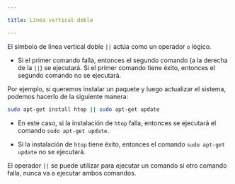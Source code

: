 ```yaml
---

title: Línea vertical doble

---
```


El símbolo de línea vertical doble `||` actúa como un operador `o` lógico.

- Si el primer comando falla, entonces el segundo comando (a la derecha de la `||`) se ejecutará. Si el primer comando tiene éxito, entonces el segundo comando no se ejecutará.

Por ejemplo, si queremos instalar un paquete y luego actualizar el sistema, podemos hacerlo de la siguiente manera:

```bash
sudo apt-get install htop || sudo apt-get update
```

<Card color='green'>

- En este caso, si la instalación de `htop` falla, entonces se ejecutará el comando `sudo apt-get update`.

</Card>

<Card color='red'>

- Si la instalación de `htop` tiene éxito, entonces el comando `sudo apt-get update` no se ejecutará.

</Card>

El operador `||` se puede utilizar para ejecutar un comando si otro comando falla, nunca va a ejecutar ambos comandos.

